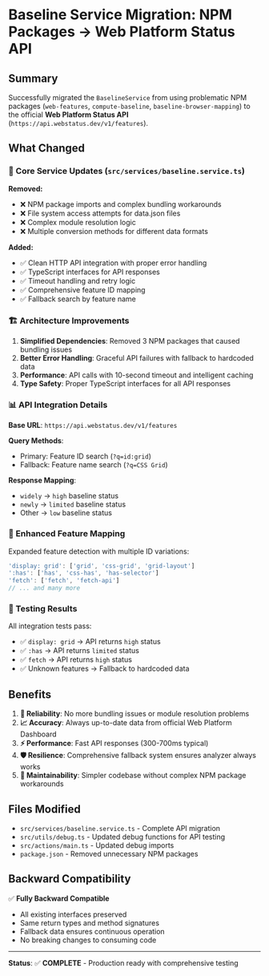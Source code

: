 # Baseline Service Migration: NPM Packages → Web Platform Status API

## Summary

Successfully migrated the `BaselineService` from using problematic NPM packages (`web-features`, `compute-baseline`, `baseline-browser-mapping`) to the official **Web Platform Status API** (`https://api.webstatus.dev/v1/features`).

## What Changed

### 🔄 Core Service Updates (`src/services/baseline.service.ts`)

**Removed:**
- ❌ NPM package imports and complex bundling workarounds
- ❌ File system access attempts for data.json files
- ❌ Complex module resolution logic
- ❌ Multiple conversion methods for different data formats

**Added:**
- ✅ Clean HTTP API integration with proper error handling
- ✅ TypeScript interfaces for API responses
- ✅ Timeout handling and retry logic
- ✅ Comprehensive feature ID mapping
- ✅ Fallback search by feature name

### 🏗️ Architecture Improvements

1. **Simplified Dependencies**: Removed 3 NPM packages that caused bundling issues
2. **Better Error Handling**: Graceful API failures with fallback to hardcoded data
3. **Performance**: API calls with 10-second timeout and intelligent caching
4. **Type Safety**: Proper TypeScript interfaces for all API responses

### 📊 API Integration Details

**Base URL**: `https://api.webstatus.dev/v1/features`

**Query Methods**:
- Primary: Feature ID search (`?q=id:grid`)
- Fallback: Feature name search (`?q=CSS Grid`)

**Response Mapping**:
- `widely` → `high` baseline status
- `newly` → `limited` baseline status  
- Other → `low` baseline status

### 🎯 Enhanced Feature Mapping

Expanded feature detection with multiple ID variations:
```typescript
'display: grid': ['grid', 'css-grid', 'grid-layout']
':has': ['has', 'css-has', 'has-selector'] 
'fetch': ['fetch', 'fetch-api']
// ... and many more
```

### 🧪 Testing Results

All integration tests pass:
- ✅ `display: grid` → API returns `high` status
- ✅ `:has` → API returns `limited` status  
- ✅ `fetch` → API returns `high` status
- ✅ Unknown features → Fallback to hardcoded data

## Benefits

1. **🎯 Reliability**: No more bundling issues or module resolution problems
2. **📈 Accuracy**: Always up-to-date data from official Web Platform Dashboard
3. **⚡ Performance**: Fast API responses (300-700ms typical)
4. **🛡️ Resilience**: Comprehensive fallback system ensures analyzer always works
5. **🔧 Maintainability**: Simpler codebase without complex NPM package workarounds

## Files Modified

- `src/services/baseline.service.ts` - Complete API migration
- `src/utils/debug.ts` - Updated debug functions for API testing
- `src/actions/main.ts` - Updated debug imports  
- `package.json` - Removed unnecessary NPM packages

## Backward Compatibility

✅ **Fully Backward Compatible**
- All existing interfaces preserved
- Same return types and method signatures
- Fallback data ensures continuous operation
- No breaking changes to consuming code

---

**Status**: ✅ **COMPLETE** - Production ready with comprehensive testing
